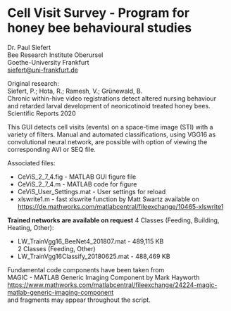 # Cell Visit Survey - Program for honey bee behavioural studies

Dr. Paul Siefert  
Bee Research Institute Oberursel  
Goethe-University Frankfurt  
siefert@uni-frankfurt.de  

Original research:  
Siefert, P.; Hota, R.; Ramesh, V.; Grünewald, B.  
Chronic within-hive video registrations detect altered nursing behaviour  
and retarded larval development of neonicotinoid treated honey bees.  
Scientific Reports 2020  

This GUI detects cell visits (events) on a space-time image (STI) with a   
variety of filters. Manual and automated classifications, using VGG16 as   
convolutional neural network, are possible with option of viewing the  
corresponding AVI or SEQ file.  

Associated files:  
- CeViS_2_7_4.fig - MATLAB GUI figure file  
- CeViS_2_7_4.m - MATLAB code for figure  
- CeViS_User_Settings.mat - User settings for reload  
- xlswrite1.m - fast xlswrite function by Matt Swartz available on  
https://de.mathworks.com/matlabcentral/fileexchange/10465-xlswrite1  

**Trained networks are available on request** 
4 Classes (Feeding, Building, Heating, Other):  
- LW_TrainVgg16_BeeNet4_201807.mat - 489,115 KB  
2 Classes (Feeding, Other)  
- LW_TrainVgg16Classify_20180625.mat - 488,469 KB  

Fundamental code components have been taken from  
MAGIC - MATLAB Generic Imaging Component by Mark Hayworth  
https://www.mathworks.com/matlabcentral/fileexchange/24224-magic-matlab-generic-imaging-component  
and fragments may appear throughout the script.  
